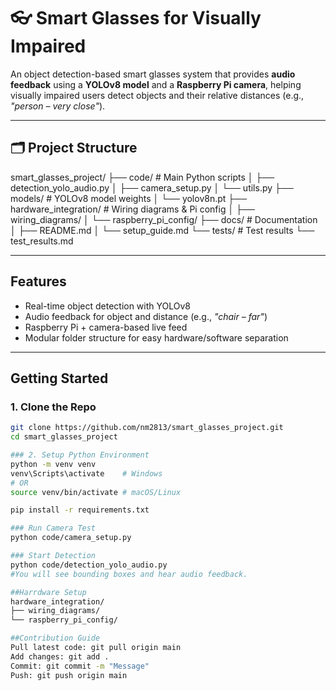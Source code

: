 # 👓 Smart Glasses for Visually Impaired

An object detection-based smart glasses system that provides **audio feedback** using a **YOLOv8 model** and a **Raspberry Pi camera**, helping visually impaired users detect objects and their relative distances (e.g., *"person – very close"*).

---

## 🗂️ Project Structure
smart_glasses_project/ 
├── code/ # Main Python scripts 
│ ├── detection_yolo_audio.py 
│ ├── camera_setup.py 
│ └── utils.py 
├── models/ # YOLOv8 model weights 
│ └── yolov8n.pt 
├── hardware_integration/ # Wiring diagrams & Pi config 
│ ├── wiring_diagrams/ 
│ └── raspberry_pi_config/
├── docs/ # Documentation 
│ ├── README.md 
│ └── setup_guide.md 
└── tests/ # Test results 
    └── test_results.md

    
---

## Features

- Real-time object detection with YOLOv8
- Audio feedback for object and distance (e.g., *"chair – far"*)
- Raspberry Pi + camera-based live feed
- Modular folder structure for easy hardware/software separation

---

## Getting Started

### 1. Clone the Repo
```bash
git clone https://github.com/nm2813/smart_glasses_project.git
cd smart_glasses_project

### 2. Setup Python Environment
python -m venv venv
venv\Scripts\activate    # Windows
# OR
source venv/bin/activate # macOS/Linux

pip install -r requirements.txt

### Run Camera Test
python code/camera_setup.py

### Start Detection
python code/detection_yolo_audio.py
#You will see bounding boxes and hear audio feedback.

##Harrdware Setup
hardware_integration/
├── wiring_diagrams/
└── raspberry_pi_config/

##Contribution Guide
Pull latest code: git pull origin main
Add changes: git add .
Commit: git commit -m "Message"
Push: git push origin main
